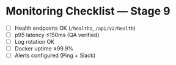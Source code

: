 # Monitoring Checklist — Stage 9
- [ ] Health endpoints OK (`/healthz`, `/api/v2/health`)
- [ ] p95 latency ≤150ms (QA verified)
- [ ] Log rotation OK
- [ ] Docker uptime ≥99.9%
- [ ] Alerts configured (Ping + Slack)
